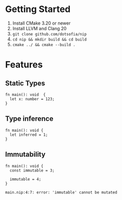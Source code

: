 # Getting Started

1. Install CMake 3.20 or newer <br>
2. Install LLVM and Clang 20 <br>
3. ```git clone github.com/dotsofia/nip``` <br>
4. ```cd nip && mkdir build && cd build``` <br>
5. ```cmake ../ && cmake --build .``` 

# Features

## Static Types

```
fn main(): void  {
  let x: number = 123;
}
```

## Type inference

```
fn main(): void {
  let inferred = 1;
}
```

## Immutability
```
fn main(): void {
  const immutable = 3;

  immutable = 4;
}
```
```
main.nip:4:7: error: 'immutable' cannot be mutated
```

